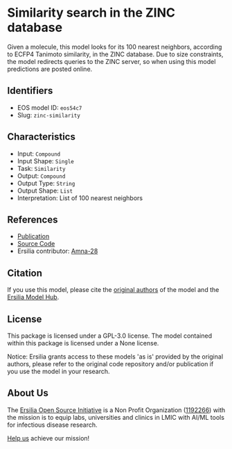 # Similarity search in the ZINC database

Given a molecule, this model looks for its 100 nearest neighbors, according to ECFP4 Tanimoto similarity, in the ZINC database. Due to size constraints, the model redirects queries to the ZINC server, so when using this model predictions are posted online.

## Identifiers

* EOS model ID: `eos54c7`
* Slug: `zinc-similarity`

## Characteristics

* Input: `Compound`
* Input Shape: `Single`
* Task: `Similarity`
* Output: `Compound`
* Output Type: `String`
* Output Shape: `List`
* Interpretation: List of 100 nearest neighbors

## References

* [Publication](https://www.frontiersin.org/articles/10.3389/fchem.2020.00046/full)
* [Source Code](http://130.92.106.217:8080/MCSS/)
* Ersilia contributor: [Amna-28](https://github.com/Amna-28)

## Citation

If you use this model, please cite the [original authors](https://www.frontiersin.org/articles/10.3389/fchem.2020.00046/full) of the model and the [Ersilia Model Hub](https://github.com/ersilia-os/ersilia/blob/master/CITATION.cff).

## License

This package is licensed under a GPL-3.0 license. The model contained within this package is licensed under a None license.

Notice: Ersilia grants access to these models 'as is' provided by the original authors, please refer to the original code repository and/or publication if you use the model in your research.

## About Us

The [Ersilia Open Source Initiative](https://ersilia.io) is a Non Profit Organization ([1192266](https://register-of-charities.charitycommission.gov.uk/charity-search/-/charity-details/5170657/full-print)) with the mission is to equip labs, universities and clinics in LMIC with AI/ML tools for infectious disease research.

[Help us](https://www.ersilia.io/donate) achieve our mission!